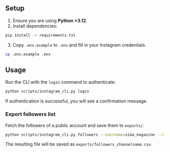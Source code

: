 ## Setup

1. Ensure you are using **Python >3.12**.
2. Install dependencies:

```bash
pip install -r requirements.txt
```

3. Copy `.env.example` to `.env` and fill in your Instagram credentials.

```bash
cp .env.example .env
```

## Usage

Run the CLI with the `login` command to authenticate:

```bash
python scripts/instagram_cli.py login
```

If authentication is successful, you will see a confirmation message.

### Export followers list

Fetch the followers of a public account and save them to `exports/`.

```bash
python scripts/instagram_cli.py followers --username=zima_magazine --limit=20
```

The resulting file will be saved as `exports/followers_channelname.csv`.

